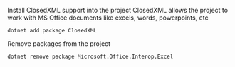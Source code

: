 Install ClosedXML support into the project
ClosedXML allows the project to work with MS Office documents like excels, words, powerpoints, etc

````
dotnet add package ClosedXML
````

Remove packages from the project
`````
dotnet remove package Microsoft.Office.Interop.Excel
`````
